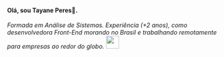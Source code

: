 <h4>Olá, sou Tayane Peres👋. </h4>
<p><em>Formada em Análise de Sistemas. Experiência (+2 anos), como desenvolvedora Front-End morando no Brasil e trabalhando remotamente para empresas ao redor do globo. <img src="https://media.giphy.com/media/WUlplcMpOCEmTGBtBW/giphy.gif" width="30"> 
</em</p>

